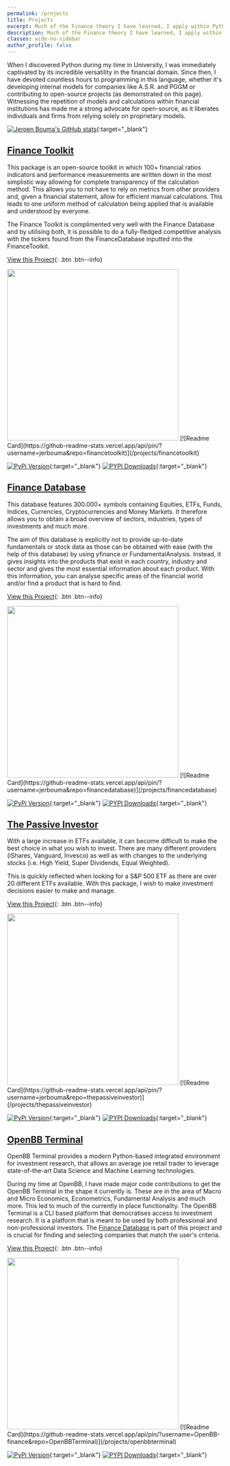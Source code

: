```yaml
---
permalink: /projects
title: Projects
excerpt: Much of the Finance theory I have learned, I apply within Python which I have spend thousands of hours developing in. This is in the fields of Data Science & Machine Learning, Fundamental, Algorithmic and Technical Analysis, GUIs and web-based dashboards as well as various other topics. On this page you are able to find all major Python projects I am actively maintaining.
description: Much of the Finance theory I have learned, I apply within Python which I have spend thousands of hours developing in. This is in the fields of Data Science & Machine Learning, Fundamental, Algorithmic and Technical Analysis, GUIs and web-based dashboards as well as various other topics. On this page you are able to find all major Python projects I am actively maintaining.
classes: wide-no-sidebar
author_profile: false
---
```

<div class="row">
<div markdown="1" class="sixty-column mobile-max-column-width" markdown="1">
When I discovered Python during my time in University, I was immediately captivated by its incredible versatility in the financial domain. Since then, I have devoted countless hours to programming in this language, whether it's developing internal models for companies like A.S.R. and PGGM or contributing to open-source projects (as demonstrated on this page). Witnessing the repetition of models and calculations within financial institutions has made me a strong advocate for open-source, as it liberates individuals and firms from relying solely on proprietary models.
</div>
<div markdown="1" class="fourty-column mobile-max-column-width" markdown="1">

[![Jeroen Bouma's GitHub stats](https://github-readme-stats.vercel.app/api?username=JerBouma&show_icons=true&theme=graywhite&include_all_commits=true&count_private=true&hide=contribs)](https://github.com/JerBouma){:target="_blank"}
</div>
</div>

## [Finance Toolkit](/projects/financetoolkit)

<div class="row">
<div markdown="1" class="sixty-column mobile-max-column-width">
This package is an open-source toolkit in which 100+ financial ratios indicators and performance measurements are written down in the most simplistic way allowing for complete transparency of the calculation method. This allows you to not have to rely on metrics from other providers and, given a financial statement, allow for efficient manual calculations. This leads to one uniform method of calculation being applied that is available and understood by everyone.

The Finance Toolkit is complimented very well with the Finance Database and by utilising both, it is possible to do a fully-fledged competitive analysis with the tickers found from the FinanceDatabase inputted into the FinanceToolkit.

[View this Project](/projects/financetoolkit){: .btn .btn--info}
</div>
<div markdown="1" class="fourty-column mobile-max-column-width">
<a href="/projects/financetoolkit"><img src="https://user-images.githubusercontent.com/46355364/242269801-198d47bd-e1b3-492d-acc4-5d9f02d1d009.jpg" width="400"></a>
[![Readme Card](https://github-readme-stats.vercel.app/api/pin/?username=jerbouma&repo=financetoolkit)](/projects/financetoolkit)

[![PyPi Version](https://img.shields.io/pypi/v/financetoolkit)](https://pypi.org/project/financetoolkit/){:target="_blank"}
[![PYPI Downloads](https://static.pepy.tech/badge/financetoolkit/month)](https://pepy.tech/project/financetoolkit){:target="_blank"}
</div>
</div>

## [Finance Database](/projects/financedatabase)

<div class="row">
<div markdown="1" class="sixty-column mobile-max-column-width">
This database features 300.000+ symbols containing Equities, ETFs, Funds, Indices, Currencies, Cryptocurrencies and Money Markets. It therefore allows you to obtain a broad overview of sectors, industries, types of investments and much more.

The aim of this database is explicitly not to provide up-to-date fundamentals or stock data as those can be obtained with ease (with the help of this database) by using yfinance or FundamentalAnalysis. Instead, it gives insights into the products that exist in each country, industry and sector and gives the most essential information about each product. With this information, you can analyse specific areas of the financial world and/or find a product that is hard to find.

[View this Project](/projects/financedatabase){: .btn .btn--info}
</div>
<div markdown="1" class="fourty-column mobile-max-column-width">
<a href="/projects/financedatabase"><img src="https://user-images.githubusercontent.com/46355364/220746807-669cdbc1-ac67-404c-b0bb-4a3d67d9931f.jpg" width="400"></a>
[![Readme Card](https://github-readme-stats.vercel.app/api/pin/?username=jerbouma&repo=financedatabase)](/projects/financedatabase)

[![PyPi Version](https://img.shields.io/pypi/v/financedatabase)](https://pypi.org/project/financedatabase/){:target="_blank"}
[![PYPI Downloads](https://static.pepy.tech/badge/financedatabase/month)](https://pepy.tech/project/financedatabase){:target="_blank"}
</div>
</div>

## [The Passive Investor](/projects/thepassiveinvestor)

<div class="row">
<div markdown="1" class="sixty-column mobile-max-column-width">
With a large increase in ETFs available, it can become difficult to make the best choice in what you wish to invest. There are many different providers (iShares, Vanguard, Invesco) as well as with changes to the underlying stocks (i.e. High Yield, Super Dividends, Equal Weighted).

This is quickly reflected when looking for a S&P 500 ETF as there are over 20 different ETFs available. With this package, I wish to make investment decisions easier to make and manage.

[View this Project](/projects/thepassiveinvestor){: .btn .btn--info}
</div>
<div markdown="1" class="fourty-column mobile-max-column-width">
<a href="/projects/thepassiveinvestor"><img src="https://raw.githubusercontent.com/JerBouma/ThePassiveInvestor/master/Images/outputExample.gif" width="400"></a>
[![Readme Card](https://github-readme-stats.vercel.app/api/pin/?username=jerbouma&repo=thepassiveinvestor)](/projects/thepassiveinvestor)

[![PyPi Version](https://img.shields.io/pypi/v/thepassiveinvestor)](https://pypi.org/project/thepassiveinvestor/){:target="_blank"}
[![PYPI Downloads](https://static.pepy.tech/badge/thepassiveinvestor/month)](https://pepy.tech/project/thepassiveinvestor){:target="_blank"}
</div>
</div>

## [OpenBB Terminal](/projects/openbbterminal)

<div class="row">
<div markdown="1" class="sixty-column mobile-max-column-width">
OpenBB Terminal provides a modern Python-based integrated environment for investment research, that allows an average joe retail trader to leverage state-of-the-art Data Science and Machine Learning technologies.

During my time at OpenBB, I have made major code contributions to get the OpenBB Terminal in the shape it currently is. These are in the area of Macro and Micro Economics, Econometrics, Fundamental Analysis and much more. This led to much of the currently in place functionality. The OpenBB Terminal is a CLI based platform that democratises access to investment research. It is a platform that is meant to be used by both professional and non-professional investors. The [Finance Database](/projects/financedatabase) is part of this project and is crucial for finding and selecting companies that match the user's criteria.

[View this Project](/projects/openbbterminal){: .btn .btn--info}
</div>
<div markdown="1" class="fourty-column mobile-max-column-width">
<a href="/projects/openbbterminal"><img src="https://github.com/OpenBB-finance/OpenBBTerminal/raw/develop/images/openbb_gradient.png" width="400"></a>
[![Readme Card](https://github-readme-stats.vercel.app/api/pin/?username=OpenBB-finance&repo=OpenBBTerminal)](/projects/openbbterminal)

[![PyPi Version](https://img.shields.io/pypi/v/openbb)](https://pypi.org/project/openbb/){:target="_blank"}
[![PYPI Downloads](https://static.pepy.tech/badge/openbb/month)](https://pepy.tech/project/openbb){:target="_blank"}
</div>
</div>